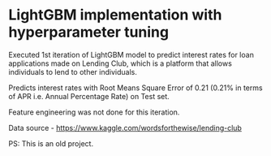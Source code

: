 # LightGBM implementation with hyperparameter tuning
Executed 1st iteration of LightGBM model to predict interest rates for loan applications made on Lending Club, which is a platform that allows individuals to lend to other individuals.

Predicts interest rates with Root Means Square Error of 0.21 (0.21% in terms of APR i.e. Annual Percentage Rate) on Test set.

Feature engineering was not done for this iteration.

Data source - https://www.kaggle.com/wordsforthewise/lending-club

PS: This is an old project.
